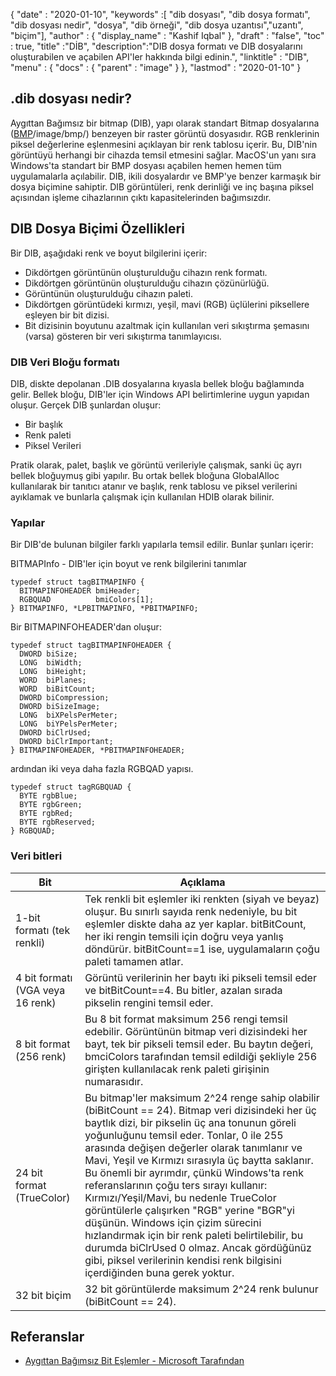 {
  "date" : "2020-01-10",
  "keywords" :[ "dib dosyası", "dib dosya formatı", "dib dosyası nedir", "dosya", "dib örneği", "dib dosya uzantısı","uzantı", "biçim"],
  "author" : {
    "display_name" : "Kashif Iqbal"
},
  "draft" : "false",
  "toc" : true,
  "title" :"DİB",
  "description":"DIB dosya formatı ve DIB dosyalarını oluşturabilen ve açabilen API'ler hakkında bilgi edinin.",
  "linktitle" : "DIB",
  "menu" : {
    "docs" : {
      "parent" : "image"
}
},
  "lastmod" : "2020-01-10"
}

## .dib dosyası nedir?

Aygıttan Bağımsız bir bitmap (DIB), yapı olarak standart Bitmap dosyalarına ([BMP]()/image/bmp/) benzeyen bir raster görüntü dosyasıdır. RGB renklerinin piksel değerlerine eşlenmesini açıklayan bir renk tablosu içerir. Bu, DIB'nin görüntüyü herhangi bir cihazda temsil etmesini sağlar. MacOS'un yanı sıra Windows'ta standart bir BMP dosyası açabilen hemen hemen tüm uygulamalarla açılabilir. DIB, ikili dosyalardır ve BMP'ye benzer karmaşık bir dosya biçimine sahiptir. DIB görüntüleri, renk derinliği ve inç başına piksel açısından işleme cihazlarının çıktı kapasitelerinden bağımsızdır.

## DIB Dosya Biçimi Özellikleri ##
Bir DIB, aşağıdaki renk ve boyut bilgilerini içerir:

* Dikdörtgen görüntünün oluşturulduğu cihazın renk formatı.
* Dikdörtgen görüntünün oluşturulduğu cihazın çözünürlüğü.
* Görüntünün oluşturulduğu cihazın paleti.
* Dikdörtgen görüntüdeki kırmızı, yeşil, mavi (RGB) üçlülerini piksellere eşleyen bir bit dizisi.
* Bit dizisinin boyutunu azaltmak için kullanılan veri sıkıştırma şemasını (varsa) gösteren bir veri sıkıştırma tanımlayıcısı.

### DIB Veri Bloğu formatı ###

DIB, diskte depolanan .DIB dosyalarına kıyasla bellek bloğu bağlamında gelir. Bellek bloğu, DIB'ler için Windows API belirtimlerine uygun yapıdan oluşur. Gerçek DIB şunlardan oluşur:
* Bir başlık
* Renk paleti
* Piksel Verileri

Pratik olarak, palet, başlık ve görüntü verileriyle çalışmak, sanki üç ayrı bellek bloğuymuş gibi yapılır. Bu ortak bellek bloğuna GlobalAlloc kullanılarak bir tanıtıcı atanır ve başlık, renk tablosu ve piksel verilerini ayıklamak ve bunlarla çalışmak için kullanılan HDIB olarak bilinir.

### Yapılar ###
Bir DIB'de bulunan bilgiler farklı yapılarla temsil edilir. Bunlar şunları içerir:

BITMAPInfo - DIB'ler için boyut ve renk bilgilerini tanımlar
```
typedef struct tagBITMAPINFO {
  BITMAPINFOHEADER bmiHeader;
  RGBQUAD          bmiColors[1];
} BITMAPINFO, *LPBITMAPINFO, *PBITMAPINFO;
```
Bir BITMAPINFOHEADER'dan oluşur:

```
typedef struct tagBITMAPINFOHEADER {
  DWORD biSize;
  LONG  biWidth;
  LONG  biHeight;
  WORD  biPlanes;
  WORD  biBitCount;
  DWORD biCompression;
  DWORD biSizeImage;
  LONG  biXPelsPerMeter;
  LONG  biYPelsPerMeter;
  DWORD biClrUsed;
  DWORD biClrImportant;
} BITMAPINFOHEADER, *PBITMAPINFOHEADER;
```
ardından iki veya daha fazla RGBQAD yapısı.

```
typedef struct tagRGBQUAD {
  BYTE rgbBlue;
  BYTE rgbGreen;
  BYTE rgbRed;
  BYTE rgbReserved;
} RGBQUAD;
```
### Veri bitleri ###
|Bit|Açıklama|
---|---|
|1-bit formatı (tek renkli)|Tek renkli bit eşlemler iki renkten (siyah ve beyaz) oluşur. Bu sınırlı sayıda renk nedeniyle, bu bit eşlemler diskte daha az yer kaplar. bitBitCount, her iki rengin temsili için doğru veya yanlış döndürür. bitBitCount==1 ise, uygulamaların çoğu paleti tamamen atlar.
|4 bit formatı (VGA veya 16 renk)|Görüntü verilerinin her baytı iki pikseli temsil eder ve bitBitCount==4. Bu bitler, azalan sırada pikselin rengini temsil eder.
|8 bit format (256 renk)|Bu 8 bit format maksimum 256 rengi temsil edebilir. Görüntünün bitmap veri dizisindeki her bayt, tek bir pikseli temsil eder. Bu baytın değeri, bmciColors tarafından temsil edildiği şekliyle 256 girişten kullanılacak renk paleti girişinin numarasıdır.
|24 bit format (TrueColor)|Bu bitmap'ler maksimum 2^24 renge sahip olabilir (biBitCount == 24). Bitmap veri dizisindeki her üç baytlık dizi, bir pikselin üç ana tonunun göreli yoğunluğunu temsil eder. Tonlar, 0 ile 255 arasında değişen değerler olarak tanımlanır ve Mavi, Yeşil ve Kırmızı sırasıyla üç baytta saklanır. Bu önemli bir ayrımdır, çünkü Windows'ta renk referanslarının çoğu ters sırayı kullanır: Kırmızı/Yeşil/Mavi, bu nedenle TrueColor görüntülerle çalışırken "RGB" yerine "BGR"yi düşünün. Windows için çizim sürecini hızlandırmak için bir renk paleti belirtilebilir, bu durumda biClrUsed 0 olmaz. Ancak gördüğünüz gibi, piksel verilerinin kendisi renk bilgisini içerdiğinden buna gerek yoktur.
|32 bit biçim|32 bit görüntülerde maksimum 2^24 renk bulunur (biBitCount == 24).

## Referanslar ##
* [Aygıttan Bağımsız Bit Eşlemler - Microsoft Tarafından](https://learn.microsoft.com/en-us/windows/win32/gdi/device-independent-bitmaps)

